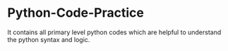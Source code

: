 # Python-Code-Practice
It contains all primary level python codes which are helpful to understand the python syntax and logic.
